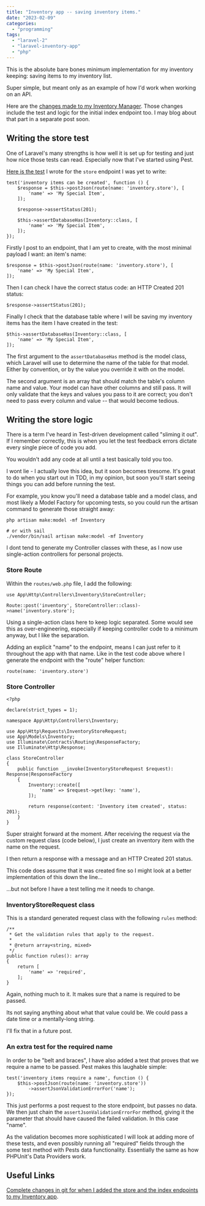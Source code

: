 ```yaml
---
title: "Inventory app -- saving inventory items."
date: "2023-02-09"
categories: 
  - "programming"
tags: 
  - "laravel-2"
  - "laravel-inventory-app"
  - "php"
---
```


This is the absolute bare bones minimum implementation for my inventory keeping: saving items to my inventory list.

Super simple, but meant only as an example of how I'd work when working on an API.

Here are the [changes made to my Inventory Manager](https://github.com/davidpeach/inventory/pull/3/files). Those changes include the test and logic for the initial index endpoint too. I may blog about that part in a separate post soon.

## Writing the store test

One of Laravel's many strengths is how well it is set up for testing and just how nice those tests can read. Especially now that I've started using Pest.

[Here is the test](https://github.com/davidpeach/inventory/blob/4f119d4cd6e715cc22d8056a60045edefe8b4553/tests/Feature/Http/Controllers/Inventory/StoreControllerTest.php) I wrote for the `store` endpoint I was yet to write:

```
test('inventory items can be created', function () {
    $response = $this->postJson(route(name: 'inventory.store'), [
        'name' => 'My Special Item',
    ]);

    $response->assertStatus(201);

    $this->assertDatabaseHas(Inventory::class, [
        'name' => 'My Special Item',
    ]);
});
```

Firstly I post to an endpoint, that I am yet to create, with the most minimal payload I want: an item's name:

```
$response = $this->postJson(route(name: 'inventory.store'), [
    'name' => 'My Special Item',
]);
```

Then I can check I have the correct status code: an HTTP Created 201 status:

```
$response->assertStatus(201);
```

Finally I check that the database table where I will be saving my inventory items has the item I have created in the test:

```
$this->assertDatabaseHas(Inventory::class, [
    'name' => 'My Special Item',
]);
```

The first argument to the `assertDatabaseHas` method is the model class, which Laravel will use to determine the name of the table for that model. Either by convention, or by the value you override it with on the model.

The second argument is an array that should match the table's column name and value. Your model can have other columns and still pass. It will only validate that the keys and values you pass to it are correct; you don't need to pass every column and value -- that would become tedious.

## Writing the store logic

There is a term I've heard in Test-driven development called "sliming it out". If I remember correctly, this is when you let the test feedback errors dictate every single piece of code you add.

You wouldn't add any code at all until a test basically told you too.

I wont lie - I actually love this idea, but it soon becomes tiresome. It's great to do when you start out in TDD, in my opinion, but soon you'll start seeing things you can add before running the test.

For example, you know you'll need a database table and a model class, and most likely a Model Factory for upcoming tests, so you could run the artisan command to generate those straight away:

```
php artisan make:model -mf Inventory

# or with sail
./vendor/bin/sail artisan make:model -mf Inventory
```

I dont tend to generate my Controller classes with these, as I now use single-action controllers for personal projects.

### Store Route

Within the `routes/web.php` file, I add the following:

```
use App\Http\Controllers\Inventory\StoreController;

Route::post('inventory', StoreController::class)->name('inventory.store');
```

Using a single-action class here to keep logic separated. Some would see this as over-engineering, especially if keeping controller code to a minimum anyway, but I like the separation.

Adding an explicit "name" to the endpoint, means I can just refer to it throughout the app with that name. Like in the test code above where I generate the endpoint with the "route" helper function:

```
route(name: 'inventory.store')
```

### Store Controller

```
<?php

declare(strict_types = 1);

namespace App\Http\Controllers\Inventory;

use App\Http\Requests\InventoryStoreRequest;
use App\Models\Inventory;
use Illuminate\Contracts\Routing\ResponseFactory;
use Illuminate\Http\Response;

class StoreController
{
    public function __invoke(InventoryStoreRequest $request): Response|ResponseFactory
    {
        Inventory::create([
            'name' => $request->get(key: 'name'),
        ]);

        return response(content: 'Inventory item created', status: 201);
    }
}
```

Super straight forward at the moment. After receiving the request via the custom request class (code below), I just create an inventory item with the name on the request.

I then return a response with a message and an HTTP Created 201 status.

This code does assume that it was created fine so I might look at a better implementation of this down the line...

...but not before I have a test telling me it needs to change.

### InventoryStoreRequest class

This is a standard generated request class with the following `rules` method:

```
/**
 * Get the validation rules that apply to the request.
 *
 * @return array<string, mixed>
 */
public function rules(): array
{
    return [
        'name' => 'required',
    ];
}
```

Again, nothing much to it. It makes sure that a name is required to be passed.

Its not saying anything about what that value could be. We could pass a date time or a mentally-long string.

I'll fix that in a future post.

### An extra test for the required name

In order to be "belt and braces", I have also added a test that proves that we require a name to be passed. Pest makes this laughable simple:

```
test('inventory items require a name', function () {
    $this->postJson(route(name: 'inventory.store'))
        ->assertJsonValidationErrorFor('name');
});
```

This just performs a post request to the store endpoint, but passes no data. We then just chain the `assertJsonValidationErrorFor` method, giving it the parameter that should have caused the failed validation. In this case "name".

As the validation becomes more sophisticated I will look at adding more of these tests, and even possibly running all "required" fields through the some test method with Pests data functionality. Essentially the same as how PHPUnit's Data Providers work.

## Useful Links

[Complete changes in git for when I added the store and the index endpoints to my Inventory app](https://github.com/davidpeach/inventory/pull/3/files).
